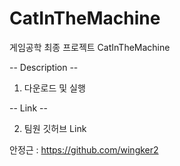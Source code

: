 # CatInTheMachine

게임공학 최종 프로젝트 CatInTheMachine

-- Description -- 



1. 다운로드 및 실행

 -- Link --


2. 팀원 깃허브 Link


안정근 : https://github.com/wingker2
